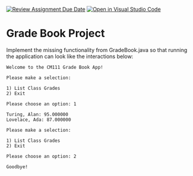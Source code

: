 [![Review Assignment Due Date](https://classroom.github.com/assets/deadline-readme-button-22041afd0340ce965d47ae6ef1cefeee28c7c493a6346c4f15d667ab976d596c.svg)](https://classroom.github.com/a/wbdwibXK)
[![Open in Visual Studio Code](https://classroom.github.com/assets/open-in-vscode-2e0aaae1b6195c2367325f4f02e2d04e9abb55f0b24a779b69b11b9e10269abc.svg)](https://classroom.github.com/online_ide?assignment_repo_id=17009041&assignment_repo_type=AssignmentRepo)
# Grade Book Project

Implement the missing functionality from GradeBook.java so that running the application can look like the interactions below:

	Welcome to the CM111 Grade Book App!
	
	Please make a selection:
	
	1) List Class Grades
	2) Exit
	
	Please choose an option: 1
	
	Turing, Alan: 95.000000
	Lovelace, Ada: 87.000000
	
	Please make a selection:
	
	1) List Class Grades
	2) Exit
	
	Please choose an option: 2
	
	Goodbye!
